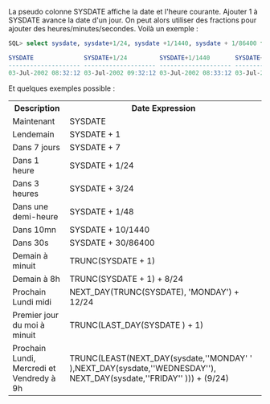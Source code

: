 <!-- --- title: Oracle / Gestion des dates Oracle -->
La pseudo colonne SYSDATE affiche la date et l'heure courante. Ajouter 1 à SYSDATE avance la date d'un jour. 
On peut alors utiliser des fractions pour ajouter des heures/minutes/secondes. Voilà un exemple :

``` sql
SQL> select sysdate, sysdate+1/24, sysdate +1/1440, sysdate + 1/86400 from dual;

SYSDATE              SYSDATE+1/24         SYSDATE+1/1440       SYSDATE+1/86400
-------------------- -------------------- -------------------- --------------------
03-Jul-2002 08:32:12 03-Jul-2002 09:32:12 03-Jul-2002 08:33:12 03-Jul-2002 08:32:13
``` 

Et quelques exemples possible :
<table>
<tr><th>Description</th><th>Date Expression</th></tr>
<tr><td>Maintenant</td><td>SYSDATE</td></tr>
<tr><td>Lendemain</td><td>SYSDATE + 1</td></tr>
<tr><td>Dans 7 jours</td><td>SYSDATE + 7</td></tr>
<tr><td>Dans 1 heure</td><td>SYSDATE + 1/24</td></tr>
<tr><td>Dans 3 heures</td><td>SYSDATE + 3/24</td></tr>
<tr><td>Dans une demi-heure</td><td>SYSDATE + 1/48</td></tr>
<tr><td>Dans 10mn</td><td>SYSDATE + 10/1440</td></tr>
<tr><td>Dans 30s</td><td>SYSDATE + 30/86400</td></tr>
<tr><td>Demain à minuit</td><td>TRUNC(SYSDATE + 1)</td></tr>
<tr><td>Demain à 8h</td><td>TRUNC(SYSDATE + 1) + 8/24</td></tr>
<tr><td>Prochain Lundi midi</td><td>NEXT_DAY(TRUNC(SYSDATE), 'MONDAY') + 12/24</td></tr>
<tr><td>Premier jour du moi à minuit</td><td>TRUNC(LAST_DAY(SYSDATE ) + 1)</td></tr>
<tr><td>Prochain Lundi, Mercredi et Vendredy à 9h</td><td>TRUNC(LEAST(NEXT_DAY(sysdate,''MONDAY' ' ),NEXT_DAY(sysdate,''WEDNESDAY''), NEXT_DAY(sysdate,''FRIDAY'' ))) + (9/24)</td></tr>
</table>

<!-- --- tags: server, oracle -->